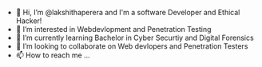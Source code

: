 - 👋 Hi, I’m @lakshithaperera and I'm a software Developer and Ethical Hacker!
- 👀 I’m interested in Webdevlopment and Penetration Testing
- 🌱 I’m currently learning Bachelor in Cyber Securtiy and Digital Forensics 
- 💞️ I’m looking to collaborate on Web devlopers and Penetration Testers
- 📫 How to reach me ...



